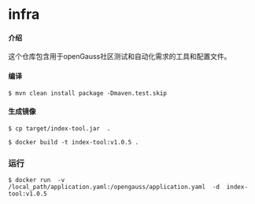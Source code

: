 # infra

#### 介绍

这个仓库包含用于openGauss社区测试和自动化需求的工具和配置文件。

#### 编译
```
$ mvn clean install package -Dmaven.test.skip
```

#### 生成镜像

```
$ cp target/index-tool.jar  .

$ docker build -t index-tool:v1.0.5 .
```

### 运行
```
$ docker run  -v /local_path/application.yaml:/opengauss/application.yaml  -d  index-tool:v1.0.5
```
